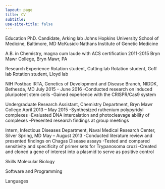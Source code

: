 ```yaml
---
layout: page
title: CV
subtitle: 
use-site-title: false
---
```


Education
PhD. Candidate, Arking lab
Johns Hopkins University School of Medicine, Baltimore, MD
McKusick-Nathans Institute of Genetic Medicine

A.B. in Chemistry, magna cum laude with ACS certification 2011-2015
Bryn Mawr College, Bryn Mawr, PA

Research Experience
Rotation student, Cutting lab
Rotation student, Goff lab
Rotation student, Lloyd lab

NIH Postbac IRTA, Genetics of Development and Disease Branch, NIDDK, Bethesda, MD		July 2015 – June 2016 
		-Conducted research on induced pluripotent stem cells
		-Gained experience with the CRISPR/Cas9 system

Undergraduate Research Assistant, Chemistry Department, Bryn Mawr College		April 2013 – May 2015 
		-Synthesized ruthenium polypyridyl complexes
		-Evaluated DNA intercalation and photocleavage ability of complexes
		-Presented research findings at group meetings



Intern, Infectious Diseases Department, Naval Medical Research Center, Silver Spring, MD		May – August 2013
		-Conducted literature review and presented findings on Chagas Disease assays
		-Tested and compared sensitivity and specificity of primer sets for Trypanosoma cruzi
		-Created and cloned a gene of interest into a plasmid to serve as positive control







Skills
Molecular Biology

Software and Programming

Languages
